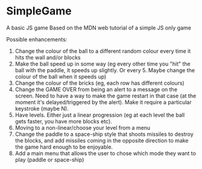 # SimpleGame

A basic JS game
Based on the MDN web tutorial of a simple JS only game

Possible enhancements:

1. Change the colour of the ball to a different random colour every time it hits the wall and/or blocks
2. Make the ball speed up in some way (eg every other time you "hit" the ball with the paddle, it speeds up slightly. Or every 5. Maybe change the colour of the ball when it speeds up)
3. Change the colour of the bricks (eg, each row has different colours)
4. Change the GAME OVER from being an alert to a message on the screen. Need to have a way to make the game restart in that case (at the moment it's delayed/triggered by the alert). Make it require a particular keystroke (maybe N).
5. Have levels. Either just a linear progression (eg at each level the ball gets faster, you have more blocks etc).
6. Moving to a non-linear/choose your level from a menu
7. Change the paddle to a space-ship style that shoots missiles to destroy the blocks, and add missiles coming in the opposite direction to make the game hard enough to be enjoyable.
8. Add a main menu that allows the user to chose which mode they want to play (paddle or space-ship)
